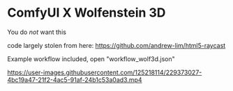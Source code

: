 ComfyUI X Wolfenstein 3D
=======
You do *not* want this

code largely stolen from here: https://github.com/andrew-lim/html5-raycast

Example workflow included, open "workflow_wolf3d.json"

https://user-images.githubusercontent.com/125218114/229373027-4bc19a47-21f2-4ac5-91af-24b1c53a0ad3.mp4
